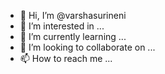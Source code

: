 - 👋 Hi, I’m @varshasurineni
- 👀 I’m interested in ...
- 🌱 I’m currently learning ...
- 💞️ I’m looking to collaborate on ...
- 📫 How to reach me ...

<!---
varshasurineni/varshasurineni is a ✨ special ✨ repository because its `README.md` (this file) appears on your GitHub profile.
You can click the Preview link to take a look at your changes.
--->
